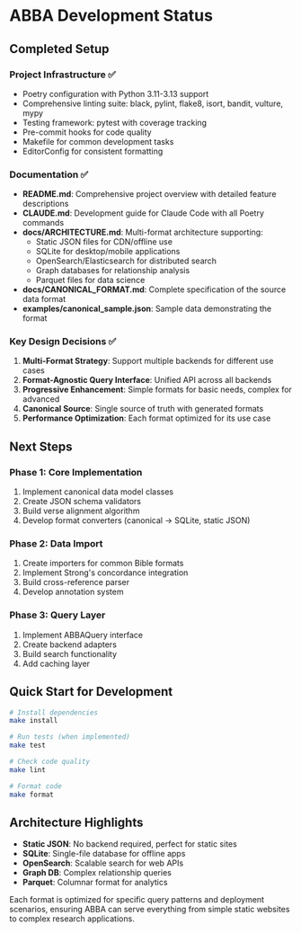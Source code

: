 # ABBA Development Status

## Completed Setup

### Project Infrastructure ✅
- Poetry configuration with Python 3.11-3.13 support
- Comprehensive linting suite: black, pylint, flake8, isort, bandit, vulture, mypy
- Testing framework: pytest with coverage tracking
- Pre-commit hooks for code quality
- Makefile for common development tasks
- EditorConfig for consistent formatting

### Documentation ✅
- **README.md**: Comprehensive project overview with detailed feature descriptions
- **CLAUDE.md**: Development guide for Claude Code with all Poetry commands
- **docs/ARCHITECTURE.md**: Multi-format architecture supporting:
  - Static JSON files for CDN/offline use
  - SQLite for desktop/mobile applications
  - OpenSearch/Elasticsearch for distributed search
  - Graph databases for relationship analysis
  - Parquet files for data science
- **docs/CANONICAL_FORMAT.md**: Complete specification of the source data format
- **examples/canonical_sample.json**: Sample data demonstrating the format

### Key Design Decisions ✅
1. **Multi-Format Strategy**: Support multiple backends for different use cases
2. **Format-Agnostic Query Interface**: Unified API across all backends
3. **Progressive Enhancement**: Simple formats for basic needs, complex for advanced
4. **Canonical Source**: Single source of truth with generated formats
5. **Performance Optimization**: Each format optimized for its use case

## Next Steps

### Phase 1: Core Implementation
1. Implement canonical data model classes
2. Create JSON schema validators
3. Build verse alignment algorithm
4. Develop format converters (canonical → SQLite, static JSON)

### Phase 2: Data Import
1. Create importers for common Bible formats
2. Implement Strong's concordance integration
3. Build cross-reference parser
4. Develop annotation system

### Phase 3: Query Layer
1. Implement ABBAQuery interface
2. Create backend adapters
3. Build search functionality
4. Add caching layer

## Quick Start for Development

```bash
# Install dependencies
make install

# Run tests (when implemented)
make test

# Check code quality
make lint

# Format code
make format
```

## Architecture Highlights

- **Static JSON**: No backend required, perfect for static sites
- **SQLite**: Single-file database for offline apps
- **OpenSearch**: Scalable search for web APIs
- **Graph DB**: Complex relationship queries
- **Parquet**: Columnar format for analytics

Each format is optimized for specific query patterns and deployment scenarios, ensuring ABBA can serve everything from simple static websites to complex research applications.